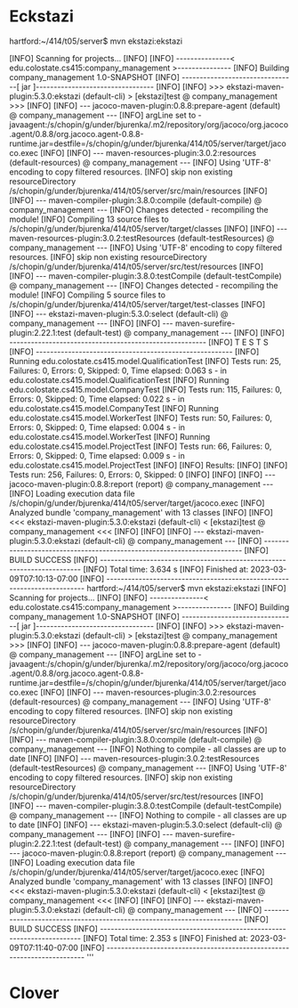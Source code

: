 # Eckstazi

hartford:~/414/t05/server$ mvn ekstazi:ekstazi

[INFO] Scanning for projects...
[INFO] 
[INFO] ---------------< edu.colostate.cs415:company_management >---------------
[INFO] Building company_management 1.0-SNAPSHOT
[INFO] --------------------------------[ jar ]---------------------------------
[INFO] 
[INFO] >>> ekstazi-maven-plugin:5.3.0:ekstazi (default-cli) > [ekstazi]test @ company_management >>>
[INFO] 
[INFO] --- jacoco-maven-plugin:0.8.8:prepare-agent (default) @ company_management ---
[INFO] argLine set to -javaagent:/s/chopin/g/under/bjurenka/.m2/repository/org/jacoco/org.jacoco.agent/0.8.8/org.jacoco.agent-0.8.8-runtime.jar=destfile=/s/chopin/g/under/bjurenka/414/t05/server/target/jacoco.exec
[INFO] 
[INFO] --- maven-resources-plugin:3.0.2:resources (default-resources) @ company_management ---
[INFO] Using 'UTF-8' encoding to copy filtered resources.
[INFO] skip non existing resourceDirectory /s/chopin/g/under/bjurenka/414/t05/server/src/main/resources
[INFO] 
[INFO] --- maven-compiler-plugin:3.8.0:compile (default-compile) @ company_management ---
[INFO] Changes detected - recompiling the module!
[INFO] Compiling 13 source files to /s/chopin/g/under/bjurenka/414/t05/server/target/classes
[INFO] 
[INFO] --- maven-resources-plugin:3.0.2:testResources (default-testResources) @ company_management ---
[INFO] Using 'UTF-8' encoding to copy filtered resources.
[INFO] skip non existing resourceDirectory /s/chopin/g/under/bjurenka/414/t05/server/src/test/resources
[INFO] 
[INFO] --- maven-compiler-plugin:3.8.0:testCompile (default-testCompile) @ company_management ---
[INFO] Changes detected - recompiling the module!
[INFO] Compiling 5 source files to /s/chopin/g/under/bjurenka/414/t05/server/target/test-classes
[INFO] 
[INFO] --- ekstazi-maven-plugin:5.3.0:select (default-cli) @ company_management ---
[INFO] 
[INFO] --- maven-surefire-plugin:2.22.1:test (default-test) @ company_management ---
[INFO] 
[INFO] -------------------------------------------------------
[INFO]  T E S T S
[INFO] -------------------------------------------------------
[INFO] Running edu.colostate.cs415.model.QualificationTest
[INFO] Tests run: 25, Failures: 0, Errors: 0, Skipped: 0, Time elapsed: 0.063 s - in edu.colostate.cs415.model.QualificationTest
[INFO] Running edu.colostate.cs415.model.CompanyTest
[INFO] Tests run: 115, Failures: 0, Errors: 0, Skipped: 0, Time elapsed: 0.022 s - in edu.colostate.cs415.model.CompanyTest
[INFO] Running edu.colostate.cs415.model.WorkerTest
[INFO] Tests run: 50, Failures: 0, Errors: 0, Skipped: 0, Time elapsed: 0.004 s - in edu.colostate.cs415.model.WorkerTest
[INFO] Running edu.colostate.cs415.model.ProjectTest
[INFO] Tests run: 66, Failures: 0, Errors: 0, Skipped: 0, Time elapsed: 0.009 s - in edu.colostate.cs415.model.ProjectTest
[INFO] 
[INFO] Results:
[INFO] 
[INFO] Tests run: 256, Failures: 0, Errors: 0, Skipped: 0
[INFO] 
[INFO] 
[INFO] --- jacoco-maven-plugin:0.8.8:report (report) @ company_management ---
[INFO] Loading execution data file /s/chopin/g/under/bjurenka/414/t05/server/target/jacoco.exec
[INFO] Analyzed bundle 'company_management' with 13 classes
[INFO] 
[INFO] <<< ekstazi-maven-plugin:5.3.0:ekstazi (default-cli) < [ekstazi]test @ company_management <<<
[INFO] 
[INFO] 
[INFO] --- ekstazi-maven-plugin:5.3.0:ekstazi (default-cli) @ company_management ---
[INFO] ------------------------------------------------------------------------
[INFO] BUILD SUCCESS
[INFO] ------------------------------------------------------------------------
[INFO] Total time:  3.634 s
[INFO] Finished at: 2023-03-09T07:10:13-07:00
[INFO] ------------------------------------------------------------------------
hartford:~/414/t05/server$ mvn ekstazi:ekstazi
[INFO] Scanning for projects...
[INFO] 
[INFO] ---------------< edu.colostate.cs415:company_management >---------------
[INFO] Building company_management 1.0-SNAPSHOT
[INFO] --------------------------------[ jar ]---------------------------------
[INFO] 
[INFO] >>> ekstazi-maven-plugin:5.3.0:ekstazi (default-cli) > [ekstazi]test @ company_management >>>
[INFO] 
[INFO] --- jacoco-maven-plugin:0.8.8:prepare-agent (default) @ company_management ---
[INFO] argLine set to -javaagent:/s/chopin/g/under/bjurenka/.m2/repository/org/jacoco/org.jacoco.agent/0.8.8/org.jacoco.agent-0.8.8-runtime.jar=destfile=/s/chopin/g/under/bjurenka/414/t05/server/target/jacoco.exec
[INFO] 
[INFO] --- maven-resources-plugin:3.0.2:resources (default-resources) @ company_management ---
[INFO] Using 'UTF-8' encoding to copy filtered resources.
[INFO] skip non existing resourceDirectory /s/chopin/g/under/bjurenka/414/t05/server/src/main/resources
[INFO] 
[INFO] --- maven-compiler-plugin:3.8.0:compile (default-compile) @ company_management ---
[INFO] Nothing to compile - all classes are up to date
[INFO] 
[INFO] --- maven-resources-plugin:3.0.2:testResources (default-testResources) @ company_management ---
[INFO] Using 'UTF-8' encoding to copy filtered resources.
[INFO] skip non existing resourceDirectory /s/chopin/g/under/bjurenka/414/t05/server/src/test/resources
[INFO] 
[INFO] --- maven-compiler-plugin:3.8.0:testCompile (default-testCompile) @ company_management ---
[INFO] Nothing to compile - all classes are up to date
[INFO] 
[INFO] --- ekstazi-maven-plugin:5.3.0:select (default-cli) @ company_management ---
[INFO] 
[INFO] --- maven-surefire-plugin:2.22.1:test (default-test) @ company_management ---
[INFO] 
[INFO] --- jacoco-maven-plugin:0.8.8:report (report) @ company_management ---
[INFO] Loading execution data file /s/chopin/g/under/bjurenka/414/t05/server/target/jacoco.exec
[INFO] Analyzed bundle 'company_management' with 13 classes
[INFO] 
[INFO] <<< ekstazi-maven-plugin:5.3.0:ekstazi (default-cli) < [ekstazi]test @ company_management <<<
[INFO] 
[INFO] 
[INFO] --- ekstazi-maven-plugin:5.3.0:ekstazi (default-cli) @ company_management ---
[INFO] ------------------------------------------------------------------------
[INFO] BUILD SUCCESS
[INFO] ------------------------------------------------------------------------
[INFO] Total time:  2.353 s
[INFO] Finished at: 2023-03-09T07:11:40-07:00
[INFO] ------------------------------------------------------------------------
''' 
# Clover